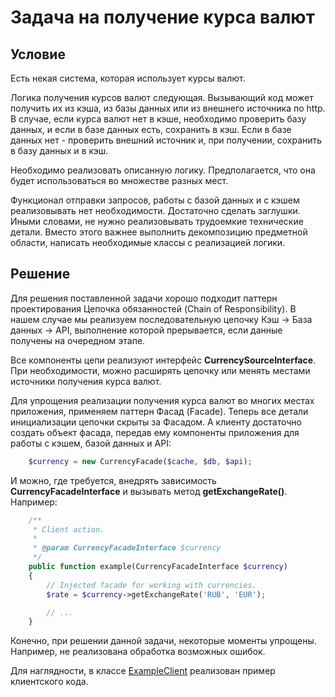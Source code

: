 # Задача на получение курса валют

## Условие

Есть некая система, которая использует курсы валют.

Логика получения курсов валют следующая. Вызывающий код может получить их из кэша, 
из базы данных или из внешнего источника по http. В случае, если курса валют нет в кэше, 
необходимо проверить базу данных, и если в базе данных есть, сохранить в кэш. 
Если в базе данных нет - проверить внешний источник и, при получении, сохранить в базу данных и в кэш.

Необходимо реализовать описанную логику. Предполагается, что она будет использоваться во множестве разных мест.

Функционал отправки запросов, работы с базой данных и с кэшем реализовывать нет необходимости. 
Достаточно сделать заглушки. Иными словами, не нужно реализовывать трудоемкие технические детали. 
Вместо этого важнее выполнить декомпозицию предметной области, написать необходимые классы с реализацией логики.

## Решение

Для решения поставленной задачи хорошо подходит паттерн проектирования Цепочка обязанностей 
(Chain of Responsibility). В нашем случае мы реализуем последовательную цепочку 
Кэш -> База данных -> API, выполнение которой прерывается, если данные получены на 
очередном этапе.

Все компоненты цепи реализуют интерфейс **CurrencySourceInterface**. При необходимости, 
можно расширять цепочку или менять местами источники получения курса валют.

Для упрощения реализации получения курса валют во многих местах приложения, 
применяем паттерн Фасад (Facade). Теперь все детали инициализации цепочки скрыты за Фасадом. 
А клиенту достаточно создать объект фасада, передав ему компоненты приложения для работы 
с кэшем, базой данных и API: 

```php
    $currency = new CurrencyFacade($cache, $db, $api);
```
 
И можно, где требуется, внедрять зависимость **CurrencyFacadeInterface** и вызывать метод 
**getExchangeRate()**. Например:

```php
    /**
     * Client action.
     *
     * @param CurrencyFacadeInterface $currency
     */
    public function example(CurrencyFacadeInterface $currency)
    {
        // Injected facade for working with currencies.
        $rate = $currency->getExchangeRate('RUB', 'EUR');

        // ...
    }
```

Конечно, при решении данной задачи, некоторые моменты упрощены. Например, не реализована 
обработка возможных ошибок.

Для наглядности, в классе [ExampleClient](src/ExampleClient.php) реализован пример 
клиентского кода. 
